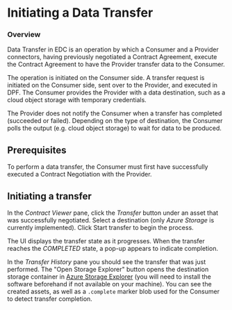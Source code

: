# Initiating a Data Transfer

### Overview

Data Transfer in EDC is an operation by which a Consumer and a Provider connectors, having previously negotiated a Contract Agreement, execute the Contract Agreement to have the Provider transfer data to the Consumer.

The operation is initiated on the Consumer side. A transfer request is initiated on the Consumer side, sent over to the Provider, and executed in DPF. The Consumer provides the Provider with a data destination, such as a cloud object storage with temporary credentials.

The Provider does not notify the Consumer when a transfer has completed (succeeded or failed). Depending on the type of destination, the Consumer polls the output (e.g. cloud object storage) to wait for data to be produced.

## Prerequisites

To perform a data transfer, the Consumer must first have successfully executed a Contract Negotiation with the Provider.

## Initiating a transfer

In the *Contract Viewer* pane, click the *Transfer* button under an asset that was successfully negotiated. Select a destination (only *Azure Storage* is currently implemented). Click Start transfer to begin the process.

The UI displays the transfer state as it progresses. When the transfer reaches the *COMPLETED* state, a pop-up appears to indicate completion.

In the *Transfer History* pane you should see the transfer that was just performed. The "Open Storage Explorer" button opens the destination storage container in [Azure Storage Explorer](https://azure.microsoft.com/features/storage-explorer) (you will need to install the software beforehand if not available on your machine). You can see the created assets, as well as a `.complete` marker blob used for the Consumer to detect transfer completion.
